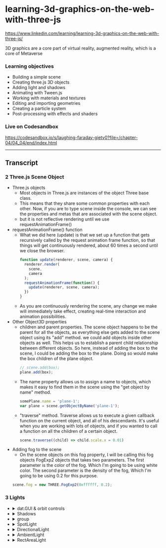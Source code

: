 # learning-3d-graphics-on-the-web-with-three-js
https://www.linkedin.com/learning/learning-3d-graphics-on-the-web-with-three-js/


3D graphics are a core part of virtual reality, augmented reality, which is a core of Metaverse
### Learning objectives
- Building a simple scene
- Creating three.js 3D objects
- Adding light and shadows
- Animating with Tween.js
- Working with materials and textures
- Editing and importing geometries
- Creating a particle system
- Post-processing with effects and shaders

### Live on Codesandbox
https://codesandbox.io/s/laughing-faraday-gietv0?file=/chapter-04/04_04/end/index.html

---

## Transcript

### 2 Three.js Scene Object

- Three.js objects
  - Most objects in Three.js are instances of the object Three base class. 
  - This means that they share some common properties with each other. Now, if you are to type scene inside the console, we can see the properties and metas that are associated with the scene object.
  - but it is not reflective rendering until we use requestAnimationFrame()
- requestAnimationFrame() function
  - What we did here (update) is that we set up a function that gets recursively called by the request animation frame function, so that things will get continuously rendered, about 60 times a second until we close the browser.
    ```js
    function update(renderer, scene, camera) {
      renderer.render(
        scene,
        camera
      );
      requestAnimationFrame(function() {
        update(renderer, scene, camera);
      })
    }
    ```
  - As you are continuously rendering the scene, any change we make will immediately take effect, creating real-time interaction and animation possibilities.
- Other Object3D properties
  - children and parent properties. The scene object happens to be the parent for all the objects, as everything else gets added to the scene object using its "add" method. we could add objects inside other objects as well. This helps us to establish a parent child relationship between different objects. So here, instead of adding the box to the scene, I could be adding the box to the plane. Doing so would make the box children of the plane object. 
    ```js
    // scene.add(box);
    plane.add(box);
    ```
  - The name property allows us to assign a name to objects, which makes it easy to find them in the scene using the "get object by name" method.
    ```js
    somePlane.name = 'plane-1';
    var plane = scene.getObjectByName('plane-1');
    ```
  - "traverse" method. Traverse allows us to execute a given callback function on the current object, and all of his descendants. It's useful when you are working with lots of objects, and if you wanted to call a function on all the children of a certain object. 
    ```js
    scene.traverse((child) => child.scale.x = 0.01)
    ```
- Adding fog to the scene
  - On the scene objects on this fog property, I will be calling this fog objects FogExp2 objects that takes two parameters. The first parameter is the color of the fog. Which I'm going to be using white color. The second parameter is the density of the fog, Which I'm going to be using 0.2 for this purpose.
  ```js
  scene.fog = new THREE.FogExp2(0xffffff, 0.2);
  ```
### 3 Lights
- <details>
  <summary> dat.GUI & orbit controls </summary>
    <img width='400' src="https://user-images.githubusercontent.com/24782000/163728626-31c3315c-319d-423b-add2-1de6013df721.png" />
  </details>
- <details>
  <summary> Shadows </summary>
  
    [Shadows](chapter-03/03_05/end/main.js)
    Rendering shadow is unfortunately not too straightforward.
    - First we need to tell the renderer to start rendering shadows. `renderer.shadowMap.enable = true` 
    - And then we need to tell the light to cast shadows.  `light.castShadow = true;`
    - Then we should also tell the objects to cast or receive shadows. In our case we will make the box cast shadows `mesh.castShadow = true`, and the plane 
  </details>
- <details>
  <summary> group </summary>
  
    [group as container](chapter-03/03_06/end/main.js)
    ```js
      // work as a container
      var group = new THREE.Group();
      group.add(obj)
    ```
    <img width="566" alt="image" src="https://user-images.githubusercontent.com/24782000/163734109-ad237c65-07f8-400b-bdc2-c1b01f9a8d27.png">
  </details>
- <details>
  <summary> SpotLight </summary>
  
    [define](chapter-03/03_07/end/main.js)
    ```js
      function getSpotLight(intensity) {
        var light = new THREE.SpotLight(0xffffff, intensity);
        light.castShadow = true;

        light.shadow.bias = 0.001; // look better
        light.shadow.mapSize.width = 2048; // resolution, default 1024*1024
        light.shadow.mapSize.height = 2048;

        return light;
      }
    ```
    <img width="566" alt="image" src="https://user-images.githubusercontent.com/24782000/163734109-ad237c65-07f8-400b-bdc2-c1b01f9a8d27.png">
  </details>
- <details>
  <summary> DirectionalLight </summary>
  
    [means parallel light](chapter-03/03_08/end/main.js)
    ```js
      function getDirectionalLight(intensity) {
        var light = new THREE.DirectionalLight(0xffffff, intensity);
        light.castShadow = true;

        light.shadow.camera.left = -10;
        light.shadow.camera.bottom = -10;
        light.shadow.camera.right = 10;
        light.shadow.camera.top = 10;

        return light;
      }
  
      // to check the parallel, add CameraHelper
      // The camera helper is just the helper geometry that shows us the field of view of the camera.
      var helper = new THREE.CameraHelper(directionalLight.shadow.camera);
    ```
    <img width="542" alt="image" src="https://user-images.githubusercontent.com/24782000/163735216-1509c118-7aba-4d1d-9697-4be793e8afdb.png">
  </details>
- <details>
  <summary> AmbientLight </summary>
  
    [means parallel light](chapter-03/03_09/end/main.js)
    ```js
      function getAmbientLight(intensity) {
        var light = new THREE.AmbientLight('rgb(10, 30, 50)', intensity);

        return light;
      }
    ```
    As you can see, ambient light illuminates all the objects in the scene equally. It doesn't have any direction, and it doesn't cast any shadows. Because of these reasons, it doesn't come close to how lighting behaves in real life. So you should use it sparingly if you are looking to create realistic scenes. 
    The pic shows ambient light work alone with directional light:
    <img width="545" alt="image" src="https://user-images.githubusercontent.com/24782000/163735412-6179c579-1214-49fd-b1bf-102ec425bb54.png">
  </details>
- <details>
  <summary>RectAreaLight</summary>
  
  a more realistic light [see docs](https://threejs.org/docs/#api/en/lights/RectAreaLight)
  </details>
  

  
